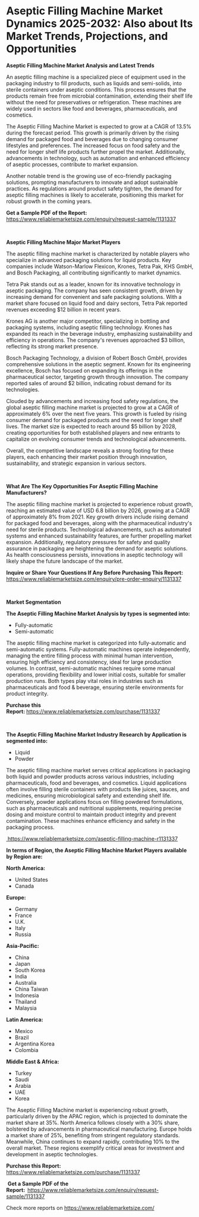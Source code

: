 <p><h1>Aseptic Filling Machine Market Dynamics 2025-2032: Also about Its Market Trends, Projections, and Opportunities</h1></p><p><strong>Aseptic Filling Machine Market Analysis and Latest Trends</strong></p>
<p><p>An aseptic filling machine is a specialized piece of equipment used in the packaging industry to fill products, such as liquids and semi-solids, into sterile containers under aseptic conditions. This process ensures that the products remain free from microbial contamination, extending their shelf life without the need for preservatives or refrigeration. These machines are widely used in sectors like food and beverages, pharmaceuticals, and cosmetics.</p><p>The Aseptic Filling Machine Market is expected to grow at a CAGR of 13.5% during the forecast period. This growth is primarily driven by the rising demand for packaged food and beverages due to changing consumer lifestyles and preferences. The increased focus on food safety and the need for longer shelf life products further propel the market. Additionally, advancements in technology, such as automation and enhanced efficiency of aseptic processes, contribute to market expansion. </p><p>Another notable trend is the growing use of eco-friendly packaging solutions, prompting manufacturers to innovate and adopt sustainable practices. As regulations around product safety tighten, the demand for aseptic filling machines is likely to accelerate, positioning this market for robust growth in the coming years.</p></p>
<p><strong>Get a Sample PDF of the Report:&nbsp;</strong> <a href="https://www.reliablemarketsize.com/enquiry/request-sample/1131337?utm_campaign=1197&utm_medium=2&utm_source=Github&utm_content=ia&utm_term=21022025&utm_id=aseptic-filling-machine">https://www.reliablemarketsize.com/enquiry/request-sample/1131337</a></p>
<p>&nbsp;</p>
<p><strong>Aseptic Filling Machine Major Market Players</strong></p>
<p><p>The aseptic filling machine market is characterized by notable players who specialize in advanced packaging solutions for liquid products. Key companies include Watson-Marlow Flexicon, Krones, Tetra Pak, KHS GmbH, and Bosch Packaging, all contributing significantly to market dynamics.</p><p>Tetra Pak stands out as a leader, known for its innovative technology in aseptic packaging. The company has seen consistent growth, driven by increasing demand for convenient and safe packaging solutions. With a market share focused on liquid food and dairy sectors, Tetra Pak reported revenues exceeding $12 billion in recent years.</p><p>Krones AG is another major competitor, specializing in bottling and packaging systems, including aseptic filling technology. Krones has expanded its reach in the beverage industry, emphasizing sustainability and efficiency in operations. The company's revenues approached $3 billion, reflecting its strong market presence.</p><p>Bosch Packaging Technology, a division of Robert Bosch GmbH, provides comprehensive solutions in the aseptic segment. Known for its engineering excellence, Bosch has focused on expanding its offerings in the pharmaceutical sector, targeting growth through innovation. The company reported sales of around $2 billion, indicating robust demand for its technologies.</p><p>Clouded by advancements and increasing food safety regulations, the global aseptic filling machine market is projected to grow at a CAGR of approximately 6% over the next five years. This growth is fueled by rising consumer demand for packaged products and the need for longer shelf lives. The market size is expected to reach around $5 billion by 2028, creating opportunities for both established players and new entrants to capitalize on evolving consumer trends and technological advancements. </p><p>Overall, the competitive landscape reveals a strong footing for these players, each enhancing their market position through innovation, sustainability, and strategic expansion in various sectors.</p></p>
<p>&nbsp;</p>
<p><strong>What Are The Key Opportunities For Aseptic Filling Machine Manufacturers?</strong></p>
<p><p>The aseptic filling machine market is projected to experience robust growth, reaching an estimated value of USD 6.8 billion by 2026, growing at a CAGR of approximately 8% from 2021. Key growth drivers include rising demand for packaged food and beverages, along with the pharmaceutical industry's need for sterile products. Technological advancements, such as automated systems and enhanced sustainability features, are further propelling market expansion. Additionally, regulatory pressures for safety and quality assurance in packaging are heightening the demand for aseptic solutions. As health consciousness persists, innovations in aseptic technology will likely shape the future landscape of the market.</p></p>
<p><strong>Inquire or Share Your Questions If Any Before Purchasing This Report:</strong> <a href="https://www.reliablemarketsize.com/enquiry/pre-order-enquiry/1131337?utm_campaign=1197&utm_medium=2&utm_source=Github&utm_content=ia&utm_term=21022025&utm_id=aseptic-filling-machine">https://www.reliablemarketsize.com/enquiry/pre-order-enquiry/1131337</a></p>
<p>&nbsp;</p>
<p><strong>Market Segmentation</strong></p>
<p><strong>The Aseptic Filling Machine Market Analysis by types is segmented into:</strong></p>
<p><ul><li>Fully-automatic</li><li>Semi-automatic</li></ul></p>
<p><p>The aseptic filling machine market is categorized into fully-automatic and semi-automatic systems. Fully-automatic machines operate independently, managing the entire filling process with minimal human intervention, ensuring high efficiency and consistency, ideal for large production volumes. In contrast, semi-automatic machines require some manual operations, providing flexibility and lower initial costs, suitable for smaller production runs. Both types play vital roles in industries such as pharmaceuticals and food & beverage, ensuring sterile environments for product integrity.</p></p>
<p><strong>Purchase this Report:&nbsp;</strong><a href="https://www.reliablemarketsize.com/purchase/1131337?utm_campaign=1197&utm_medium=2&utm_source=Github&utm_content=ia&utm_term=21022025&utm_id=aseptic-filling-machine">https://www.reliablemarketsize.com/purchase/1131337</a></p>
<p>&nbsp;</p>
<p><strong>The Aseptic Filling Machine Market Industry Research by Application is segmented into:</strong></p>
<p><ul><li>Liquid</li><li>Powder</li></ul></p>
<p><p>The aseptic filling machine market serves critical applications in packaging both liquid and powder products across various industries, including pharmaceuticals, food and beverages, and cosmetics. Liquid applications often involve filling sterile containers with products like juices, sauces, and medicines, ensuring microbiological safety and extending shelf life. Conversely, powder applications focus on filling powdered formulations, such as pharmaceuticals and nutritional supplements, requiring precise dosing and moisture control to maintain product integrity and prevent contamination. These machines enhance efficiency and safety in the packaging process.</p></p>
<p><a href="https://www.reliablemarketsize.com/aseptic-filling-machine-r1131337?utm_campaign=1197&utm_medium=2&utm_source=Github&utm_content=ia&utm_term=21022025&utm_id=aseptic-filling-machine">&nbsp;https://www.reliablemarketsize.com/aseptic-filling-machine-r1131337</a></p>
<p><strong>In terms of Region, the Aseptic Filling Machine Market Players available by Region are:</strong></p>
<p>
    <p> <strong> North America: </strong>
        <ul>
            <li>United States</li>
            <li>Canada</li>
        </ul>
        </p> 
    <p> <strong> Europe: </strong>
        <ul>
            <li>Germany</li>
            <li>France</li>
            <li>U.K.</li>
            <li>Italy</li>
            <li>Russia</li>
        </ul>
        </p> 
    <p> <strong> Asia-Pacific: </strong>
        <ul>
            <li>China</li>
            <li>Japan</li>
            <li>South Korea</li>
            <li>India</li>
            <li>Australia</li>
            <li>China Taiwan</li>
            <li>Indonesia</li>
            <li>Thailand</li>
            <li>Malaysia</li>
        </ul>
        </p> 
    <p> <strong> Latin America: </strong>
        <ul>
            <li>Mexico</li>
            <li>Brazil</li>
            <li>Argentina Korea</li>
            <li>Colombia</li>
        </ul>
        </p> 
    <p> <strong> Middle East & Africa: </strong>
        <ul>
            <li>Turkey</li>
            <li>Saudi</li>
            <li>Arabia</li>
            <li>UAE</li>
            <li>Korea</li>
        </ul>
    </p>
    </p>
<p><p>The Aseptic Filling Machine market is experiencing robust growth, particularly driven by the APAC region, which is projected to dominate the market share at 35%. North America follows closely with a 30% share, bolstered by advancements in pharmaceutical manufacturing. Europe holds a market share of 25%, benefiting from stringent regulatory standards. Meanwhile, China continues to expand rapidly, contributing 10% to the overall market. These regions exemplify critical areas for investment and development in aseptic technologies.</p></p>
<p><strong>Purchase this Report: </strong><a href="https://www.reliablemarketsize.com/purchase/1131337?utm_campaign=1197&utm_medium=2&utm_source=Github&utm_content=ia&utm_term=21022025&utm_id=aseptic-filling-machine">https://www.reliablemarketsize.com/purchase/1131337</a></p>
<p>&nbsp;<strong>Get a Sample PDF of the Report:&nbsp;&nbsp;</strong><a href="https://www.reliablemarketsize.com/enquiry/request-sample/1131337?utm_campaign=1197&utm_medium=2&utm_source=Github&utm_content=ia&utm_term=21022025&utm_id=aseptic-filling-machine">https://www.reliablemarketsize.com/enquiry/request-sample/1131337</a></p>
<p><strong></strong></p>
<p>Check more reports on <a href="https://www.reliablemarketsize.com/?utm_campaign=1197&utm_medium=2&utm_source=Github&utm_content=ia&utm_term=21022025&utm_id=aseptic-filling-machine">https://www.reliablemarketsize.com/</a></p>